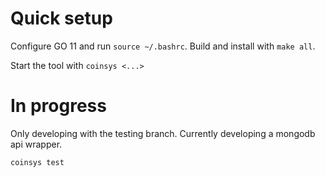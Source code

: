 # Quick setup

Configure GO 11 and run `source ~/.bashrc`. Build and install with `make all`.

Start the tool with `coinsys <...>`

# In progress

Only developing with the testing branch. Currently developing a mongodb api wrapper.

`coinsys test`

